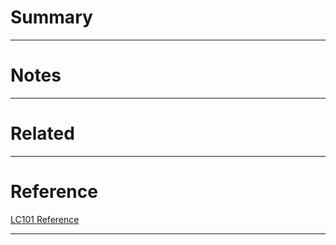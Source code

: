 # Summary

---
# Notes

---
# Related

---
# Reference
[LC101 Reference](https://education.launchcode.org/java-web-development/chapters/auth/login-registration-forms.html)

---

